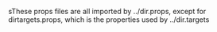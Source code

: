 sThese props files are all imported by ../dir.props, except for dirtargets.props, which is the properties used by ../dir.targets